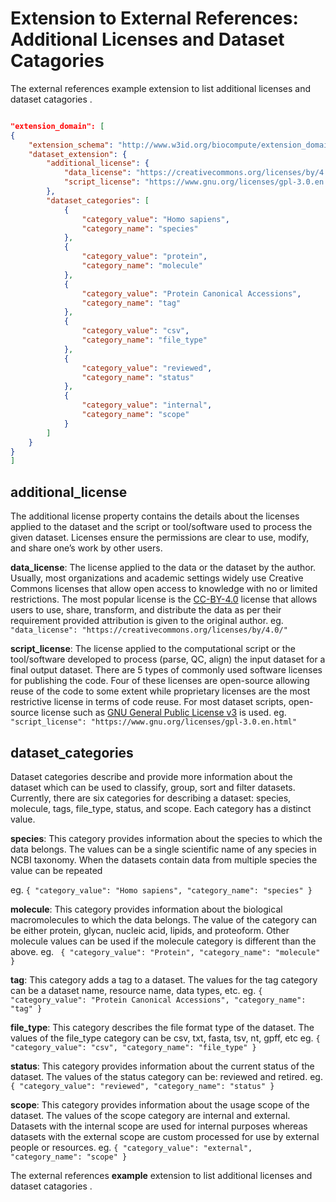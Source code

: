 # Extension to External References: Additional Licenses and Dataset Catagories

The external references example extension to list additional licenses and dataset catagories .

```json

"extension_domain": [
{
    "extension_schema": "http://www.w3id.org/biocompute/extension_domain/1.1.0/dataset/dataset_extension.json",
    "dataset_extension": {
        "additional_license": {
            "data_license": "https://creativecommons.org/licenses/by/4.0/",
            "script_license": "https://www.gnu.org/licenses/gpl-3.0.en.html"
        },
        "dataset_categories": [
            {
                "category_value": "Homo sapiens",
                "category_name": "species"
            },
            {
                "category_value": "protein",
                "category_name": "molecule"
            },
            {
                "category_value": "Protein Canonical Accessions",
                "category_name": "tag"
            },
            {
                "category_value": "csv",
                "category_name": "file_type"
            },
            {
                "category_value": "reviewed",
                "category_name": "status"
            },
            {
                "category_value": "internal",
                "category_name": "scope"
            }
        ]
    }
}
]
```

## **additional_license**

The additional license property contains the details about the licenses applied to the dataset and the script or tool/software used to process the given dataset. Licenses ensure the permissions are clear to use, modify, and share one’s work by other users.

**data_license**: The license applied to the data or the dataset by the author. Usually, most organizations and academic settings widely use Creative Commons licenses that allow open access to knowledge with no or limited restrictions. The most popular license is the [CC-BY-4.0](https://creativecommons.org/licenses/by/4.0/) license that allows users to use, share, transform, and distribute the data as per their requirement provided attribution is given to the original author.
eg. ` "data_license": "https://creativecommons.org/licenses/by/4.0/"`

**script_license**: The license applied to the computational script or the tool/software developed to process (parse, QC, align) the input dataset for a final output dataset. There are 5 types of commonly used software licenses for publishing the code. Four of these licenses are open-source allowing reuse of the code to some extent while proprietary licenses are the most restrictive license in terms of code reuse. For most dataset scripts, open-source license such as [GNU General Public License v3](http://www.gnu.org/licenses/gpl-3.0.html) is used.
eg. ` "script_license": "https://www.gnu.org/licenses/gpl-3.0.en.html"`

## dataset_categories

Dataset categories describe and provide more information about the dataset which can be used to classify, group, sort and filter datasets. Currently, there are six categories for describing a dataset: species, molecule, tags, file_type, status, and scope. Each category has a distinct value.

**species**: This category provides information about the species to which the data belongs. The values can be a single scientific name of any species in NCBI taxonomy. When the datasets contain data from multiple species the value can be repeated

eg. `{ "category_value": "Homo sapiens", "category_name": "species" } `

**molecule**: This category provides information about the biological macromolecules to which the data belongs. The value of the category can be either protein, glycan, nucleic acid, lipids, and proteoform. Other molecule values can be used if the molecule category is different than the above.
eg. ` { "category_value": "Protein", "category_name": "molecule" }`

**tag**: This category adds a tag to a dataset. The values for the tag category can be a dataset name, resource name, data types, etc.
eg. `{ "category_value": "Protein Canonical Accessions", "category_name": "tag" } `

**file_type**: This category describes the file format type of the dataset. The values of the file_type category can be csv, txt, fasta, tsv, nt, gpff, etc
eg. `{ "category_value": "csv", "category_name": "file_type" } `

**status**: This category provides information about the current status of the dataset. The values of the status category can be: reviewed and retired.
eg. ` { "category_value": "reviewed", "category_name": "status" }`

**scope**: This category provides information about the usage scope of the dataset. The values of the scope category are internal and external. Datasets with the internal scope are used for internal purposes whereas datasets with the external scope are custom processed for use by external people or resources.
eg. `{ "category_value": "external", "category_name": "scope" } `

The external references **example** extension to list additional licenses and dataset catagories .
